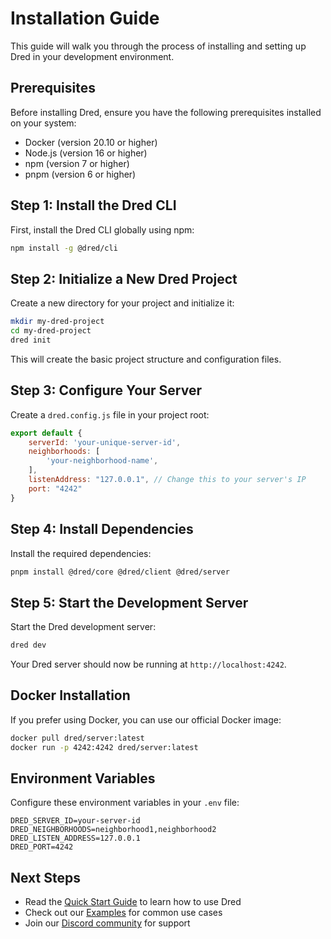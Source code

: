 # Installation Guide

This guide will walk you through the process of installing and setting up Dred in your development environment.

## Prerequisites

Before installing Dred, ensure you have the following prerequisites installed on your system:

- Docker (version 20.10 or higher)
- Node.js (version 16 or higher)
- npm (version 7 or higher)
- pnpm (version 6 or higher)

## Step 1: Install the Dred CLI

First, install the Dred CLI globally using npm:

```bash
npm install -g @dred/cli
```

## Step 2: Initialize a New Dred Project

Create a new directory for your project and initialize it:

```bash
mkdir my-dred-project
cd my-dred-project
dred init
```

This will create the basic project structure and configuration files.

## Step 3: Configure Your Server

Create a `dred.config.js` file in your project root:

```js
export default {
    serverId: 'your-unique-server-id',
    neighborhoods: [
        'your-neighborhood-name',
    ],
    listenAddress: "127.0.0.1", // Change this to your server's IP
    port: "4242"
}
```

## Step 4: Install Dependencies

Install the required dependencies:

```bash
pnpm install @dred/core @dred/client @dred/server
```

## Step 5: Start the Development Server

Start the Dred development server:

```bash
dred dev
```

Your Dred server should now be running at `http://localhost:4242`.

## Docker Installation

If you prefer using Docker, you can use our official Docker image:

```bash
docker pull dred/server:latest
docker run -p 4242:4242 dred/server:latest
```

## Environment Variables

Configure these environment variables in your `.env` file:

```env
DRED_SERVER_ID=your-server-id
DRED_NEIGHBORHOODS=neighborhood1,neighborhood2
DRED_LISTEN_ADDRESS=127.0.0.1
DRED_PORT=4242
```

## Next Steps

- Read the [Quick Start Guide](./quickstart) to learn how to use Dred
- Check out our [Examples](./examples) for common use cases
- Join our [Discord community](https://discord.gg/VwxRdEBwBE) for support 